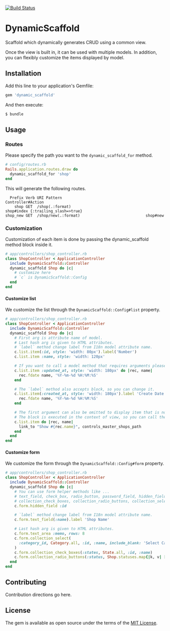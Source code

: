 [![Build Status](https://travis-ci.org/gomo/dynamic_scaffold.svg?branch=master)](https://travis-ci.org/gomo/dynamic_scaffold)

# DynamicScaffold
Scaffold which dynamically generates CRUD using a common view.

Once the view is built in, it can be used with multiple models. In addition, you can flexibly customize the items displayed by model.

## Installation
Add this line to your application's Gemfile:

```ruby
gem 'dynamic_scaffold'
```

And then execute:
```bash
$ bundle
```

## Usage

### Routes

Please specify the path you want to the `dynamic_scaffold_for` method.

```rb
# config/routes.rb
Rails.application.routes.draw do
  dynamic_scaffold_for 'shop'
end
```

This will generate the following routes.

```
  Prefix Verb URI Pattern                                    Controller#Action
    shop GET  /shop(.:format)                                 shop#index {:trailing_slash=>true}
shop_new GET  /shop/new(.:format)                             shop#new
```

### Customization

Customization of each item is done by passing the dynamic_scaffold method block inside it.

```rb
# app/controllers/shop_controller.rb
class ShopController < ApplicationController
  include DynamicScaffold::Controller
  dynamic_scaffold Shop do |c|
    # customize here
    # `c` is DynamicScaffold::Config
  end
end
```

#### Customize list

We customize the list through the `DynamicScaffold::Config#list` property.

```rb
# app/controllers/shop_controller.rb
class ShopController < ApplicationController
  include DynamicScaffold::Controller
  dynamic_scaffold Shop do |c|
    # First arg is attribute name of model.
    # Last hash arg is given to HTML attributes.
    # `label` method change label from I18n model attribute name.
    c.list.item(:id, style: 'width: 80px').label('Number')
    c.list.item :name, style: 'width: 120px'

    # If you want to call a model method that requires arguments please block.
    c.list.item :updated_at, style: 'width: 180px' do |rec, name|
      rec.fdate name, '%Y-%m-%d %H:%M:%S'
    end

    # The `label` method also accepts block, so you can change it.
    c.list.item(:created_at, style: 'width: 180px').label 'Create Date' do |rec, name|
      rec.fdate name, '%Y-%m-%d %H:%M:%S'
    end

    # The first argument can also be omitted to display item that is not model attribute.
    # The block is executed in the context of view, so you can call the method of view.
    c.list.item do |rec, name|
      link_to "Show #{rec.name}", controls_master_shops_path
    end
  end
end
```

#### Customize form

We customize the form through the `DynamicScaffold::Config#form` property.

```rb
# app/controllers/shop_controller.rb
class ShopController < ApplicationController
  include DynamicScaffold::Controller
  dynamic_scaffold Shop do |c|
    # You can use form helper methods like ...
    # text_field, check_box, radio_button, password_field, hidden_field, file_field, text_area, color_field
    # collection_check_boxes, collection_radio_buttons, collection_select, grouped_collection_select
    c.form.hidden_field :id

    # `label` method change label from I18n model attribute name.
    c.form.text_field(:name).label 'Shop Name'

    # Last hash arg is given to HTML attributes.
    c.form.text_area :memo, rows: 8
    c.form.collection_select(
      :category_id, Category.all, :id, :name, include_blank: 'Select Category'
    )
    c.form.collection_check_boxes(:states, State.all, :id, :name)
    c.form.collection_radio_buttons(:status, Shop.statuses.map{|k, v| [v, k.titleize]}, :first, :last)
  end
end
```

## Contributing
Contribution directions go here.

## License
The gem is available as open source under the terms of the [MIT License](http://opensource.org/licenses/MIT).
